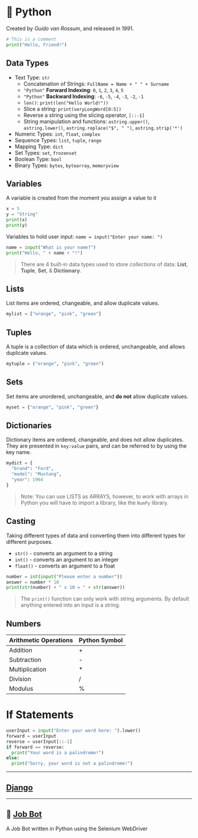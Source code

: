 # 🐍 Python

Created by _Guido van Rossum_, and released in 1991.

```py
# This is a comment
print("Hello, Friend!")
```

## Data Types
+ Text Type:	`str`
   + Concatenation of Strings: `FullName = Name + " " + Surname`
   + `"Python"` **Forward Indexing**: `0`, `1`, `2`, `3`, `4`, `5`
   + `"Python"` **Backward Indexing**: `-6`, `-5`, `-4`, `-3`, `-2`, `-1`
   + `len()`: `print(len("Hello World!"))`
   + Slice a string: `print(veryLongWord[0:5])`
   + Reverse a string using the slicing operator, `[::-1]`
   + String manipulation and functions: `astring.upper()`, `astring.lower()`, `astring.replace("$", " ")`, `astring.strip('*')`
+ Numeric Types:	`int`, `float`, `complex`
+ Sequence Types:	`list`, `tuple`, `range`
+ Mapping Type:	`dict`
+ Set Types:	`set`, `frozenset`
+ Boolean Type:	`bool`
+ Binary Types:	`bytes`, `bytearray`, `memoryview`

## Variables
A variable is created from the moment you assign a value to it

```py
x = 5
y = "String"
print(x)
print(y)
```

Variables to hold user input: `name = input("Enter your name: ")`

```py
name = input("What is your name?")
print("Hello, " + name + "!")
```

> There are 4 built-in data types used to store _collections_ of data: **List**, **Tuple**, **Set**, & **Dictionary**.

## Lists
List items are ordered, changeable, and allow duplicate values.

```py
mylist = ["orange", "pink", "green"]
```

## Tuples
A tuple is a collection of data which is ordered, unchangeable, and allows duplicate values.

```py
mytuple = ("orange", "pink", "green")
```

## Sets
Set items are unordered, unchangeable, and **do not** allow duplicate values.

```py
myset = {"orange", "pink", "green"}
```

## Dictionaries
Dictionary items are ordered, changeable, and does not allow duplicates. They are presented in `key:value` pairs, and can be referred to by using the key name.

```py
mydict = {
  "brand": "Ford",
  "model": "Mustang",
  "year": 1964
}
```

> Note: You can use LISTS as ARRAYS, however, to work with arrays in Python you will have to import a library, like the `NumPy` library.

## Casting
Taking different types of data and converting them into different types for different purposes.
+ `str()` - converts an argument to a string
+ `int()` - converts an argument to an integer
+ `float()` - converts an argument to a float

```py
number = int(input("Please enter a number"))
answer = number * 10
print(str(number) + " x 10 = " + str(answer))
```
> The `print()` function can only work with string arguments. By default anything entered into an input is a string.

## Numbers

| Arithmetic Operations | Python Symbol |
|-----------------------|---------------|
| Addition              | +             |
| Subtraction           | -             |
| Multiplication        | *             |
| Division              | /             |
| Modulus               | %             |

# If Statements

```py
userInput = input("Enter your word here: ").lower()
forward = userInput
reverse = userInput[::-1]
if forward == reverse:
  print("Your word is a palindrome!")
else:
  print("Sorry, your word is not a palindrome!")
```

- - -

## [Django](django.md)

- - -

## 🤖 [Job Bot](job-bot.py)
A Job Bot written in Python using the Selenium WebDriver
